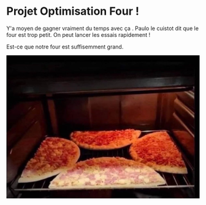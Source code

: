 # Projet Optimisation Four !



Y'a moyen de gagner vraiment du temps avec ça . Paulo le cuistot dit que le four est trop petit.
On peut lancer les essais rapidement !

Est-ce que notre four est suffisemment grand.

![four](/images/four.png)